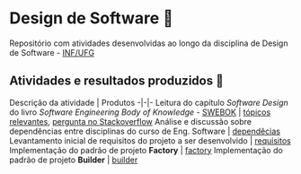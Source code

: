 # Design de Software :triangular_ruler:

Repositório com atividades desenvolvidas ao longo da disciplina de Design de Software - [INF/UFG](http://www.inf.ufg.br/)

## Atividades e resultados produzidos :pencil:

Descrição da atividade | Produtos
-|-|-
Leitura do capítulo *Software Design* do livro *Software Engineering Body of Knowledge* - [SWEBOK](https://www.computer.org/education/bodies-of-knowledge/software-engineering) | [tópicos relevantes](swebok.md), [pergunta no Stackoverflow](https://pt.stackoverflow.com/questions/405299/qual-a-diferen%c3%a7a-entre-client-server-e-three-tiers) 
Análise e discussão sobre dependências entre disciplinas do curso de Eng. Software | [dependêcias](classe.md)
Levantamento inicial de requisitos do projeto a ser desenvolvido | [requisitos](requisitos.md)
Implementação do padrão de projeto **Factory** | [factory](factory)
Implementação do padrão de projeto **Builder** | [builder](builder)
